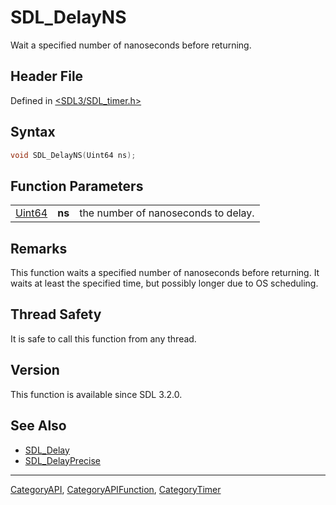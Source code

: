 # SDL_DelayNS

Wait a specified number of nanoseconds before returning.

## Header File

Defined in [<SDL3/SDL_timer.h>](https://github.com/libsdl-org/SDL/blob/main/include/SDL3/SDL_timer.h)

## Syntax

```c
void SDL_DelayNS(Uint64 ns);
```

## Function Parameters

|                  |        |                                     |
| ---------------- | ------ | ----------------------------------- |
| [Uint64](Uint64) | **ns** | the number of nanoseconds to delay. |

## Remarks

This function waits a specified number of nanoseconds before returning. It
waits at least the specified time, but possibly longer due to OS
scheduling.

## Thread Safety

It is safe to call this function from any thread.

## Version

This function is available since SDL 3.2.0.

## See Also

- [SDL_Delay](SDL_Delay)
- [SDL_DelayPrecise](SDL_DelayPrecise)






----
[CategoryAPI](CategoryAPI), [CategoryAPIFunction](CategoryAPIFunction), [CategoryTimer](CategoryTimer)

